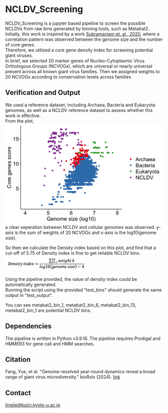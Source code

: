 # NCLDV_Screening
NCLDV_Screening is a jupyter based pipeline to screen the possible NCLDVs from raw bins generated by binning tools, such as Metabat2.
Initially, this work is inspired by a work [Subramaniam et. al., 2020](https://pubmed.ncbi.nlm.nih.gov/31937645/), where a correlation pattern was observed between the genome size and the number of core genes.  
Therefore, we utilized a core gene density index for screening potential giant viruses.  
In brief, we selected 20 marker genes of Nucleo-Cytoplasmic Virus Orthologous Groups (NCVOGs), which are universal or nearly universal present across all known giant virus families. Then we assigned weights to 20 NCVOGs according to conservation levels across families

## Verification and Output
We used a reference dataset, including Archaea, Bacteria and Eukaryota genomes, as well as a NCLDV reference dataset to assess whether this work is effective.  
From the plot,  
![Varification](./images/score_genome_dot.tiff)  
a clear seperation between NCLDV and cellular genomes was observed. y-axis is the sum of weights of 20 NCVOGs and x-axis is the log10(genome size).

So then we calculate the Density index based on this plot, and find that a cut-off of 5.75 of Density index is fine to get reliable NCLDV bins.  
<img src="./images/equation.png" alt="equation" width="50%" />  

Using the pipeline provided, the value of density index could be automatically generated.  
Running the script using the provided "test_bins" should generate the same output in "test_output".  
  
You can see metabat2_bin_1, metabat2_bin_6, metabat2_bin_13, metabat2_bin_1 are potential NCLDV bins.

## Dependencies
The pipeline is written in Python v3.9.16.
The pipeline requires Prodigal and HMMER3 for gene call and HMM searches.

## Citation
Fang, Yue, et al. "Genome-resolved year-round dynamics reveal a broad range of giant virus microdiversity." bioRxiv (2024). [link](https://www.biorxiv.org/content/10.1101/2024.07.08.602415v1)

## Contact
lingjie@kuicr.kyoto-u.ac.jp

